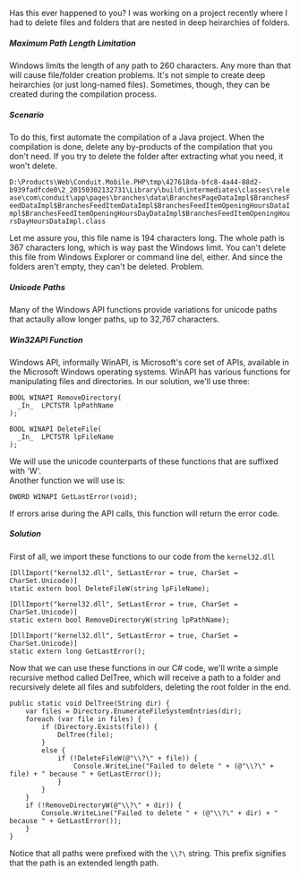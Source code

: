 Has this ever happened to you? I was working on a project recently where I had to delete files and folders that are nested in deep heirarchies of folders.

##### Maximum Path Length Limitation
Windows limits the length of any path to 260 characters. Any more than that will cause file/folder creation problems. It's not simple to create deep heirarchies (or just long-named files). Sometimes, though, they can be created during the compilation process.

##### Scenario
To do this, first automate the compilation of a Java project. When the compilation is done, delete any by-products of the compilation that you don't need. If you try to delete the folder after extracting what you need, it won't delete.

`D:\Products\Web\Conduit.Mobile.PHP\tmp\427618da-bfc8-4a44-88d2-b939fadfcde0\2_20150302132731\Library\build\intermediates\classes\release\com\conduit\app\pages\branches\data\BranchesPageDataImpl$BranchesFeedDataImpl$BranchesFeedItemDataImpl$BranchesFeedItemOpeningHoursDataImpl$BranchesFeedItemOpeningHoursDayDataImpl$BranchesFeedItemOpeningHoursDayHoursDataImpl.class`

Let me assure you, this file name is 194 characters long. The whole path is 367 characters long, which is way past the Windows limit. You can't delete this file from Windows Explorer or command line del, either. And since the folders aren't empty, they can't be deleted. Problem.

##### Unicode Paths
Many of the Windows API functions provide variations for unicode paths that actaully allow longer paths, up to 32,767 characters.

##### Win32API Function
Windows API, informally WinAPI, is Microsoft's core set of APIs, available in the Microsoft Windows operating systems. WinAPI has various functions for manipulating files and directories. In our solution, we'll use three:

```language-c
BOOL WINAPI RemoveDirectory(
  _In_  LPCTSTR lpPathName
);
```
```language-c
BOOL WINAPI DeleteFile(
  _In_  LPCTSTR lpFileName
);
```
We will use the unicode counterparts of these functions that are suffixed with 'W'.  
Another function we will use is:
```language-c
DWORD WINAPI GetLastError(void);
```
If errors arise during the API calls, this function will return the error code.

##### Solution
First of all, we import these functions to our code from the `kernel32.dll`
```language-csharp
[DllImport("kernel32.dll", SetLastError = true, CharSet = CharSet.Unicode)]
static extern bool DeleteFileW(string lpFileName);

[DllImport("kernel32.dll", SetLastError = true, CharSet = CharSet.Unicode)]
static extern bool RemoveDirectoryW(string lpPathName);

[DllImport("kernel32.dll", SetLastError = true, CharSet = CharSet.Unicode)]
static extern long GetLastError();
```
Now that we can use these functions in our C# code, we'll write a simple recursive method called DelTree, which will receive a path to a folder and recursively delete all files and subfolders, deleting the root folder in the end.
```language-csharp
public static void DelTree(String dir) {
    var files = Directory.EnumerateFileSystemEntries(dir);
    foreach (var file in files) {
        if (Directory.Exists(file)) {
            DelTree(file);
        }
        else {
            if (!DeleteFileW(@"\\?\" + file)) {
                Console.WriteLine("Failed to delete " + (@"\\?\" + file) + " because " + GetLastError());    
            }
        }
    }
    if (!RemoveDirectoryW(@"\\?\" + dir)) {
        Console.WriteLine("Failed to delete " + (@"\\?\" + dir) + " because " + GetLastError());
    }
} 
```
Notice that all paths were prefixed with the `\\?\` string. This prefix signifies that the path is an extended length path.
